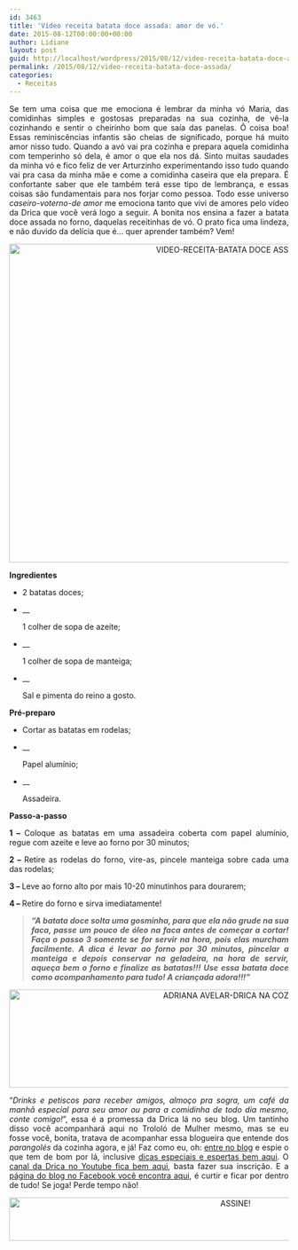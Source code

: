 ```yaml
---
id: 3463
title: 'Vídeo receita batata doce assada: amor de vó.'
date: 2015-08-12T00:00:00+00:00
author: Lidiane
layout: post
guid: http://localhost/wordpress/2015/08/12/video-receita-batata-doce-assada/
permalink: /2015/08/12/video-receita-batata-doce-assada/
categories:
  - Receitas
---
```

<p align="justify">
  Se tem uma coisa que me emociona é lembrar da minha vó Maria, das comidinhas simples e gostosas preparadas na sua cozinha, de vê-la cozinhando e sentir o cheirinho bom que saía das panelas. Ô coisa boa! Essas reminiscências infantis são cheias de significado, porque há muito amor nisso tudo. Quando a avó vai pra cozinha e prepara aquela comidinha com temperinho só dela, é amor o que ela nos dá. Sinto muitas saudades da minha vó e fico feliz de ver Arturzinho experimentando isso tudo quando vai pra casa da minha mãe e come a comidinha caseira que ela prepara. É confortante saber que ele também terá esse tipo de lembrança, e essas coisas são fundamentais para nos forjar como pessoa. Todo esse universo <em>caseiro-voterno-de amor</em> me emociona tanto que vivi de amores pelo vídeo da Drica que você verá logo a seguir. A bonita nos ensina a fazer a batata doce assada no forno, daquelas receitinhas de vó. O prato fica uma lindeza, e não duvido da delícia que é… quer aprender também? Vem!
</p>

<p align="center">
  <a href="http://www.trololodemulher.com.br/blog/wp-content/uploads/2015/08/VIDEO-RECEITA-BATATA-DOCE-ASSADA2.jpg"><img class="alignnone size-full wp-image-11287" src="http://www.trololodemulher.com.br/blog/wp-content/uploads/2015/08/VIDEO-RECEITA-BATATA-DOCE-ASSADA2.jpg" alt="VIDEO-RECEITA-BATATA DOCE ASSADA[2]" width="800" height="575" /></a>
</p>

<p align="justify">
  <strong>Ingredientes</strong>
</p>

  * <p align="justify">
      2 batatas doces;
    </p>

  * __ <p align="justify">
      1 colher de sopa de azeite;
    </p>

  * __ <p align="justify">
      1 colher de sopa de manteiga;
    </p>

  * __ <p align="justify">
      Sal e pimenta do reino a gosto.
    </p>

<p align="justify">
  <strong>Pré-preparo</strong>
</p>

  * <p align="justify">
      Cortar as batatas em rodelas;
    </p>

  * __ <p align="justify">
      Papel alumínio;
    </p>

  * __ <p align="justify">
      Assadeira.
    </p>

<p align="justify">
  <strong>Passo-a-passo</strong>
</p>

<p align="justify">
  <strong>1 – </strong>Coloque as batatas em uma assadeira coberta com papel alumínio, regue com azeite e leve ao forno por 30 minutos;
</p>

<p align="justify">
  <strong>2 – </strong>Retire as rodelas do forno, vire-as, pincele manteiga sobre cada uma das rodelas;
</p>

<p align="justify">
  <strong>3 – </strong>Leve ao forno alto por mais 10-20 minutinhos para dourarem;
</p>

<p align="justify">
  <strong>4 – </strong>Retire do forno e sirva imediatamente!
</p>

> <p align="justify">
>   <strong><em>“A batata doce solta uma gosminha, para que ela não grude na sua faca, passe um pouco de óleo na faca antes de começar a cortar! Faça o passo 3 somente se for servir na hora, pois elas murcham facilmente. A dica é levar ao forno por 30 minutos, pincelar a manteiga e depois conservar na geladeira, na hora de servir, aqueça bem o forno e finalize as batatas!!! Use essa batata doce como acompanhamento para tudo! A criançada adora!!!”</em></strong>
> </p>

<p align="center">
</p>

<p align="center">
  <a href="http://www.trololodemulher.com.br/blog/wp-content/uploads/2015/08/ADRIANA-AVELAR-DRICA-NA-COZINHA.jpg"><img class="alignnone size-full wp-image-11291" src="http://www.trololodemulher.com.br/blog/wp-content/uploads/2015/08/ADRIANA-AVELAR-DRICA-NA-COZINHA.jpg" alt="ADRIANA AVELAR-DRICA NA COZINHA" width="800" height="177" /></a>
</p>

<p align="justify">
  “<em>Drinks e petiscos para receber amigos, almoço pra sogra, um café da manhã especial para seu amor ou para a comidinha de todo dia mesmo, conte comigo!</em>”, essa é a promessa da Drica lá no seu blog. Um tantinho disso você acompanhará aqui no Trololó de Mulher mesmo, mas se eu fosse você, bonita, tratava de acompanhar essa blogueira que entende dos <em>parangolés</em> da cozinha agora, e já! Faz como eu, oh: <a href="http://www.dricanacozinha.com.br/" target="_blank">entre no blog</a> e espie o que tem de bom por lá, inclusive <a href="http://www.dricanacozinha.com.br/dicas/" target="_blank">dicas especiais e espertas bem aqui</a>. O <a href="https://www.youtube.com/channel/UC1mIECRirlkQIq0aqAsOk_A" target="_blank">canal da Drica no Youtube fica bem aqui</a>, basta fazer sua inscrição. E a <a href="https://www.facebook.com/dricanacozinha/timeline" target="_blank">página do blog no Facebook você encontra aqui</a>, é curtir e ficar por dentro de tudo! Se joga! Perde tempo não!
</p>

<p align="center">
  <a href="http://feedburner.google.com/fb/a/mailverify?uri=blogBichaFemea&loc=en_US" target="_blank"><img class="alignnone size-full wp-image-10439" src="http://www.trololodemulher.com.br/blog/wp-content/uploads/2014/09/ASSINE.png" alt="ASSINE!" width="800" height="78" /></a>
</p>

<p align="justify">